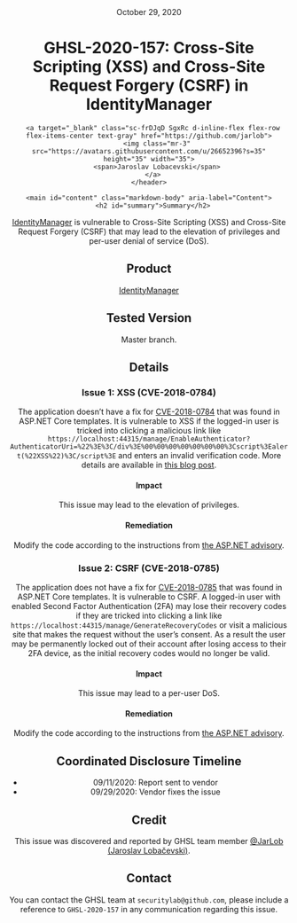 <header class="post-header d-block mb-6">
      <div class="date text-mono f5 my-3">October 29, 2020</div>
      <h1 class="my-2 h00-mktg lh-condensed">GHSL-2020-157: Cross-Site Scripting (XSS) and Cross-Site Request Forgery (CSRF) in IdentityManager</h1>

      
      
      
      
      

      

      <a target="_blank" class="sc-frDJqD SgxRc d-inline-flex flex-row flex-items-center text-gray" href="https://github.com/jarlob">
        <img class="mr-3" src="https://avatars.githubusercontent.com/u/26652396?s=35" height="35" width="35">
        <span>Jaroslav Lobacevski</span>
      </a>
    </header>

    <main id="content" class="markdown-body" aria-label="Content">
      <h2 id="summary">Summary</h2>

<p><a href="https://github.com/mguinness/IdentityManager">IdentityManager</a> is vulnerable to Cross-Site Scripting (XSS) and Cross-Site Request Forgery (CSRF) that may lead to the elevation of privileges and per-user denial of service (DoS).</p>

<h2 id="product">Product</h2>

<p><a href="https://github.com/mguinness/IdentityManager">IdentityManager</a></p>

<h2 id="tested-version">Tested Version</h2>

<p>Master branch.</p>

<h2 id="details">Details</h2>

<h3 id="issue-1-xss-cve-2018-0784">Issue 1: XSS (CVE-2018-0784)</h3>
<p>The application doesn’t have a fix for <a href="https://github.com/aspnet/Announcements/issues/285">CVE-2018-0784</a> that was found in ASP.NET Core templates. It is vulnerable to XSS if the logged-in user is tricked into clicking a malicious link like <code class="language-plaintext highlighter-rouge">https://localhost:44315/manage/EnableAuthenticator?AuthenticatorUri=%22%3E%3C/div%3E%00%00%00%00%00%00%00%3Cscript%3Ealert(%22XSS%22)%3C/script%3E</code> and enters an invalid verification code. More details are available in <a href="https://kevinchalet.com/2018/01/09/why-you-should-never-use-html-raw-in-your-razor-views/">this blog post</a>.</p>

<h4 id="impact">Impact</h4>

<p>This issue may lead to the elevation of privileges.</p>

<h4 id="remediation">Remediation</h4>

<p>Modify the code according to the instructions from <a href="https://github.com/aspnet/Announcements/issues/285">the ASP.NET advisory</a>.</p>

<h3 id="issue-2-csrf-cve-2018-0785">Issue 2: CSRF (CVE-2018-0785)</h3>
<p>The application does not have a fix for <a href="https://github.com/aspnet/Announcements/issues/284">CVE-2018-0785</a> that was found in ASP.NET Core templates. It is vulnerable to CSRF. A logged-in user with enabled Second Factor Authentication (2FA) may lose their recovery codes if they are tricked into clicking a link like <code class="language-plaintext highlighter-rouge">https://localhost:44315/manage/GenerateRecoveryCodes</code> or visit a malicious site that makes the request without the user’s consent. As a result the user may be permanently locked out of their account after losing access to their 2FA device, as the initial recovery codes would no longer be valid.</p>

<h4 id="impact-1">Impact</h4>

<p>This issue may lead to a per-user DoS.</p>

<h4 id="remediation-1">Remediation</h4>

<p>Modify the code according to the instructions from <a href="https://github.com/aspnet/Announcements/issues/284">the ASP.NET advisory</a>.</p>

<h2 id="coordinated-disclosure-timeline">Coordinated Disclosure Timeline</h2>

<ul>
  <li>09/11/2020: Report sent to vendor</li>
  <li>09/29/2020: Vendor fixes the issue</li>
</ul>

<h2 id="credit">Credit</h2>

<p>This issue was discovered and reported by GHSL team member <a href="https://github.com/JarLob">@JarLob (Jaroslav Lobačevski)</a>.</p>

<h2 id="contact">Contact</h2>

<p>You can contact the GHSL team at <code class="language-plaintext highlighter-rouge">securitylab@github.com</code>, please include a reference to <code class="language-plaintext highlighter-rouge">GHSL-2020-157</code> in any communication regarding this issue.</p>

